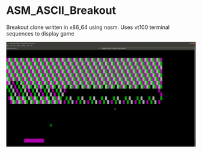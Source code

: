 # ASM_ASCII_Breakout

Breakout clone written in x86_64 using nasm. Uses vt100 terminal sequences to display game

![breakout](images/breakout.png)
